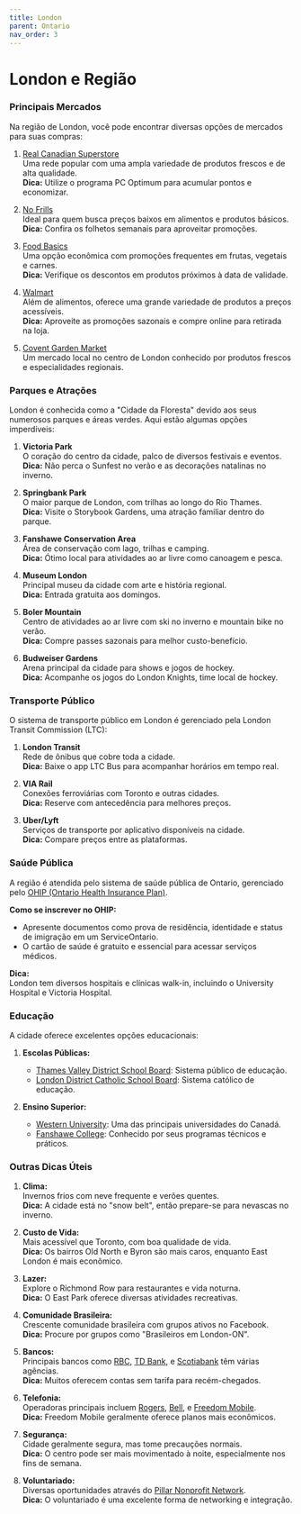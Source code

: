 ```yaml
---
title: London
parent: Ontario
nav_order: 3
---
```


# London e Região

### Principais Mercados

Na região de London, você pode encontrar diversas opções de mercados para suas compras:

1. [Real Canadian Superstore](https://www.realcanadiansuperstore.ca)  
    Uma rede popular com uma ampla variedade de produtos frescos e de alta qualidade.  
    **Dica:** Utilize o programa PC Optimum para acumular pontos e economizar.

2. [No Frills](https://www.nofrills.ca)  
    Ideal para quem busca preços baixos em alimentos e produtos básicos.  
    **Dica:** Confira os folhetos semanais para aproveitar promoções.

3. [Food Basics](https://www.foodbasics.ca)  
    Uma opção econômica com promoções frequentes em frutas, vegetais e carnes.  
    **Dica:** Verifique os descontos em produtos próximos à data de validade.

4. [Walmart](https://www.walmart.ca)  
    Além de alimentos, oferece uma grande variedade de produtos a preços acessíveis.  
    **Dica:** Aproveite as promoções sazonais e compre online para retirada na loja.

5. [Covent Garden Market](https://coventmarket.com)  
    Um mercado local no centro de London conhecido por produtos frescos e especialidades regionais.

### Parques e Atrações

London é conhecida como a "Cidade da Floresta" devido aos seus numerosos parques e áreas verdes. Aqui estão algumas opções imperdíveis:

1. **Victoria Park**  
    O coração do centro da cidade, palco de diversos festivais e eventos.  
    **Dica:** Não perca o Sunfest no verão e as decorações natalinas no inverno.

2. **Springbank Park**  
    O maior parque de London, com trilhas ao longo do Rio Thames.  
    **Dica:** Visite o Storybook Gardens, uma atração familiar dentro do parque.

3. **Fanshawe Conservation Area**  
    Área de conservação com lago, trilhas e camping.  
    **Dica:** Ótimo local para atividades ao ar livre como canoagem e pesca.

4. **Museum London**  
    Principal museu da cidade com arte e história regional.  
    **Dica:** Entrada gratuita aos domingos.

5. **Boler Mountain**  
    Centro de atividades ao ar livre com ski no inverno e mountain bike no verão.  
    **Dica:** Compre passes sazonais para melhor custo-benefício.

6. **Budweiser Gardens**  
    Arena principal da cidade para shows e jogos de hockey.  
    **Dica:** Acompanhe os jogos do London Knights, time local de hockey.

### Transporte Público

O sistema de transporte público em London é gerenciado pela London Transit Commission (LTC):

1. **London Transit**  
    Rede de ônibus que cobre toda a cidade.  
    **Dica:** Baixe o app LTC Bus para acompanhar horários em tempo real.

2. **VIA Rail**  
    Conexões ferroviárias com Toronto e outras cidades.  
    **Dica:** Reserve com antecedência para melhores preços.

3. **Uber/Lyft**  
    Serviços de transporte por aplicativo disponíveis na cidade.  
    **Dica:** Compare preços entre as plataformas.

### Saúde Pública

A região é atendida pelo sistema de saúde pública de Ontario, gerenciado pelo [OHIP (Ontario Health Insurance Plan)](https://www.ontario.ca/page/apply-ohip-and-get-health-card).

**Como se inscrever no OHIP:**  
- Apresente documentos como prova de residência, identidade e status de imigração em um ServiceOntario.  
- O cartão de saúde é gratuito e essencial para acessar serviços médicos.

**Dica:**  
London tem diversos hospitais e clínicas walk-in, incluindo o University Hospital e Victoria Hospital.

### Educação

A cidade oferece excelentes opções educacionais:

1. **Escolas Públicas:**  
    - [Thames Valley District School Board](https://www.tvdsb.ca): Sistema público de educação.  
    - [London District Catholic School Board](https://www.ldcsb.ca): Sistema católico de educação.

2. **Ensino Superior:**  
    - [Western University](https://www.uwo.ca): Uma das principais universidades do Canadá.  
    - [Fanshawe College](https://www.fanshawec.ca): Conhecido por seus programas técnicos e práticos.

### Outras Dicas Úteis

1. **Clima:**  
    Invernos frios com neve frequente e verões quentes.  
    **Dica:** A cidade está no "snow belt", então prepare-se para nevascas no inverno.

2. **Custo de Vida:**  
    Mais acessível que Toronto, com boa qualidade de vida.  
    **Dica:** Os bairros Old North e Byron são mais caros, enquanto East London é mais econômico.

3. **Lazer:**  
    Explore o Richmond Row para restaurantes e vida noturna.  
    **Dica:** O East Park oferece diversas atividades recreativas.

4. **Comunidade Brasileira:**  
    Crescente comunidade brasileira com grupos ativos no Facebook.  
    **Dica:** Procure por grupos como "Brasileiros em London-ON".

5. **Bancos:**  
    Principais bancos como [RBC](https://www.rbc.com), [TD Bank](https://www.td.com), e [Scotiabank](https://www.scotiabank.com) têm várias agências.  
    **Dica:** Muitos oferecem contas sem tarifa para recém-chegados.

6. **Telefonia:**  
    Operadoras principais incluem [Rogers](https://www.rogers.com), [Bell](https://www.bell.ca), e [Freedom Mobile](https://www.freedommobile.ca).  
    **Dica:** Freedom Mobile geralmente oferece planos mais econômicos.

7. **Segurança:**  
    Cidade geralmente segura, mas tome precauções normais.  
    **Dica:** O centro pode ser mais movimentado à noite, especialmente nos fins de semana.

8. **Voluntariado:**  
    Diversas oportunidades através do [Pillar Nonprofit Network](https://pillarnonprofit.ca).  
    **Dica:** O voluntariado é uma excelente forma de networking e integração.
